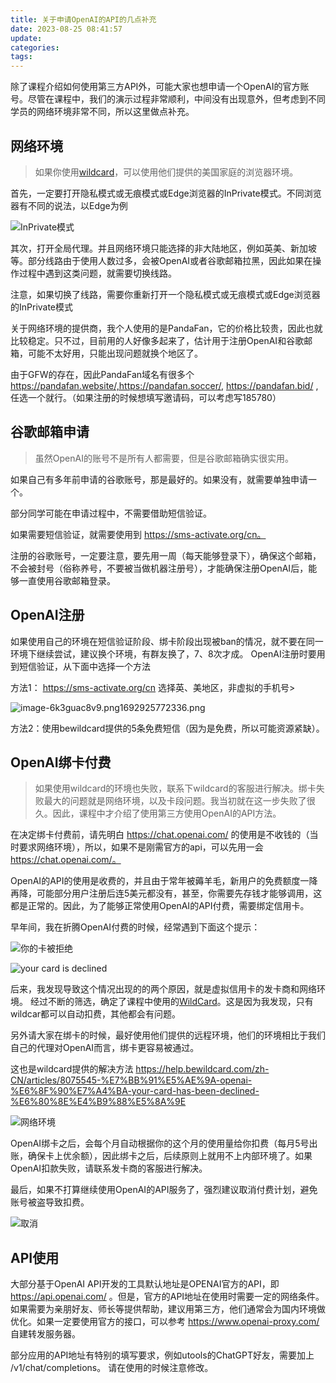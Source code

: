 ```yaml
---
title: 关于申请OpenAI的API的几点补充
date: 2023-08-25 08:41:57
update:
categories:
tags:
---
```


除了课程介绍如何使用第三方API外，可能大家也想申请一个OpenAI的官方账号。尽管在课程中，我们的演示过程非常顺利，中间没有出现意外，但考虑到不同学员的网络环境非常不同，所以这里做点补充。

## 网络环境

> 如果你使用[wildcard](https://bewildcard.com/i/ZHOUGENG)，可以使用他们提供的美国家庭的浏览器环境。

首先，一定要打开隐私模式或无痕模式或Edge浏览器的InPrivate模式。不同浏览器有不同的说法，以Edge为例

![InPrivate模式](https://halo-1252249331.cos.ap-shanghai.myqcloud.com/upload/2023/8/image-dafflqhqfm.png1692924680509.png)

其次，打开全局代理。并且网络环境只能选择的非大陆地区，例如英美、新加坡等。部分线路由于使用人数过多，会被OpenAI或者谷歌邮箱拉黑，因此如果在操作过程中遇到这类问题，就需要切换线路。

注意，如果切换了线路，需要你重新打开一个隐私模式或无痕模式或Edge浏览器的InPrivate模式

关于网络环境的提供商，我个人使用的是PandaFan，它的价格比较贵，因此也就比较稳定。只不过，目前用的人好像多起来了，估计用于注册OpenAI和谷歌邮箱，可能不太好用，只能出现问题就换个地区了。

由于GFW的存在，因此PandaFan域名有很多个 https://pandafan.website/,https://pandafan.soccer/, https://pandafan.bid/ ,任选一个就行。（如果注册的时候想填写邀请码，可以考虑写185780）

## 谷歌邮箱申请

> 虽然OpenAI的账号不是所有人都需要，但是谷歌邮箱确实很实用。

如果自己有多年前申请的谷歌账号，那是最好的。如果没有，就需要单独申请一个。

部分同学可能在申请过程中，不需要借助短信验证。

如果需要短信验证，就需要使用到 https://sms-activate.org/cn。 

注册的谷歌账号，一定要注意，要先用一周（每天能够登录下），确保这个邮箱，不会被封号（俗称养号，不要被当做机器注册号），才能确保注册OpenAI后，能够一直使用谷歌邮箱登录。

## OpenAI注册

如果使用自己的环境在短信验证阶段、绑卡阶段出现被ban的情况，就不要在同一环境下继续尝试，建议换个环境，有群友换了，7、8次才成。
OpenAI注册时要用到短信验证，从下面中选择一个方法

方法1： https://sms-activate.org/cn 选择英、美地区，非虚拟的手机号>

![image-6k3guac8v9.png1692925772336.png](https://halo-1252249331.cos.ap-shanghai.myqcloud.com/upload/2023/8/image-6k3guac8v9.png1692925772336.png)

方法2：使用bewildcard提供的5条免费短信（因为是免费，所以可能资源紧缺）。

## OpenAI绑卡付费

> 如果使用wildcard的环境也失败，联系下wildcard的客服进行解决。绑卡失败最大的问题就是网络环境，以及卡段问题。我当初就在这一步失败了很久。因此，课程中才介绍了使用第三方使用OpenAI的API方法。

在决定绑卡付费前，请先明白 https://chat.openai.com/ 的使用是不收钱的（当时要求网络环境），所以，如果不是刚需官方的api，可以先用一会 https://chat.openai.com/。

OpenAI的API的使用是收费的，并且由于常年被薅羊毛，新用户的免费额度一降再降，可能部分用户注册后连5美元都没有，甚至，你需要先存钱才能够调用，这都是正常的。因此，为了能够正常使用OpenAI的API付费，需要绑定信用卡。

早年间，我在折腾OpenAI付费的时候，经常遇到下面这个提示：

![你的卡被拒绝](https://halo-1252249331.cos.ap-shanghai.myqcloud.com/upload/2023/8/image-n615s0f6hs.png1692925853007.png)

![your card is declined](https://halo-1252249331.cos.ap-shanghai.myqcloud.com/upload/2023/8/image-zn3mr2gyjw.png1692925867483.png)

后来，我发现导致这个情况出现的的两个原因，就是虚拟信用卡的发卡商和网络环境。
经过不断的筛选，确定了课程中使用的[WildCard](https://bewildcard.com/i/ZHOUGENG)。这是因为我发现，只有wildcar都可以自动扣费，其他都会有问题。

另外请大家在绑卡的时候，最好使用他们提供的远程环境，他们的环境相比于我们自己的代理对OpenAI而言，绑卡更容易被通过。

这也是wildcard提供的解决方法 https://help.bewildcard.com/zh-CN/articles/8075545-%E7%BB%91%E5%AE%9A-openai-%E6%8F%90%E7%A4%BA-your-card-has-been-declined-%E6%80%8E%E4%B9%88%E5%8A%9E

![网络环境](https://halo-1252249331.cos.ap-shanghai.myqcloud.com/upload/2023/8/image-v1gu0w8us2.png1692925985829.png)

OpenAI绑卡之后，会每个月自动根据你的这个月的使用量给你扣费（每月5号出账，确保卡上优余额），因此绑卡之后，后续原则上就用不上内部环境了。如果OpenAI扣款失败，请联系发卡商的客服进行解决。

最后，如果不打算继续使用OpenAI的API服务了，强烈建议取消付费计划，避免账号被盗导致扣费。

![取消](https://halo-1252249331.cos.ap-shanghai.myqcloud.com/upload/2023/8/image-udqpizcgzv.png1692926013697.png)

## API使用

大部分基于OpenAI API开发的工具默认地址是OPENAI官方的API，即 https://api.openai.com/ 。但是，官方的API地址在使用时需要一定的网络条件。如果需要为亲朋好友、师长等提供帮助，建议用第三方，他们通常会为国内环境做优化。如果一定要使用官方的接口，可以参考 https://www.openai-proxy.com/ 自建转发服务器。

部分应用的API地址有特别的填写要求，例如utools的ChatGPT好友，需要加上 /v1/chat/completions。 请在使用的时候注意修改。
